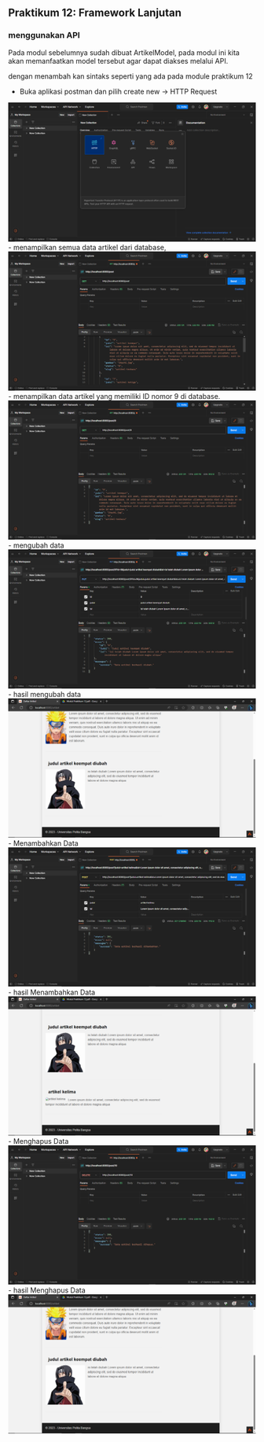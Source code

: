 ## Praktikum 12: Framework Lanjutan
### menggunakan API
Pada modul sebelumnya sudah dibuat ArtikelModel, pada modul ini kita akan memanfaatkan model
tersebut agar dapat diakses melalui API.

dengan menambah kan sintaks seperti yang ada pada module praktikum 12

- Buka aplikasi postman dan pilih create new → HTTP Request
<img src="ss/awal.png">
- menampilkan semua data artikel dari database,
<img src="ss/ambil semua.png">
- menampilkan data artikel yang memiliki ID
nomor 9 di database.
<img src="ss/ambil 1.png">
- mengubah data
 <img src="ss/ubah.png">
- hasil mengubah data
 <img src="ss/h ubah.png">
- Menambahkan Data
  <img src="ss/tambah.png">
- hasil Menambahkan Data
  <img src="ss/h tambah.png">
- Menghapus Data
<img src="ss/hapus.png">
- hasil Menghapus Data
<img src="ss/h ubah.png">